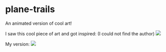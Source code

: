 # plane-trails
An animated version of cool art!

I saw this cool piece of art and got inspired:
(I could not find the author)
![](wallpaper.png)  

My version:
![](planes_preview.gif)
